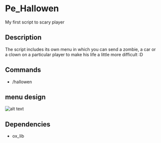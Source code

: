 # Pe_Hallowen
 My first script to scary player

## Description
The script includes its own menu in which you can send a zombie, a car or a clown on a particular player to make his life a little more difficult :D

## Commands
- /hallowen

## menu design
![alt text](https://imgur.com/kzgHPA7.png)

## Dependencies
- ox_lib
